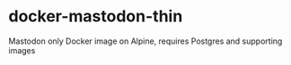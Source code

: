# docker-mastodon-thin
Mastodon only Docker image on Alpine, requires Postgres and supporting images
